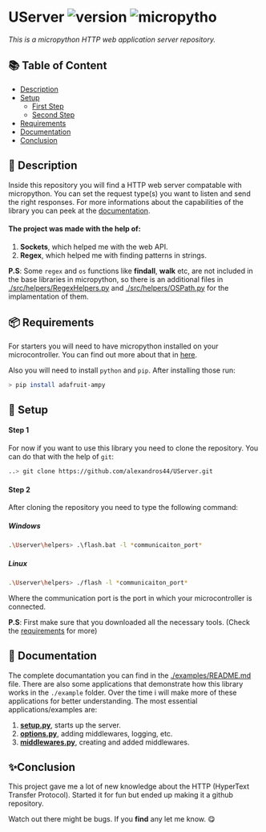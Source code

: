 # UServer ![version](https://img.shields.io/badge/version-1.0.0-brightengreen) ![micropytho](https://img.shields.io/badge/micropython-blue)

*This is a micropython HTTP web application server repository.*

## 📚 Table of Content

- [Description](#-description)
- [Setup](#-setup)
    - [First Step](#step-1)
    - [Second Step](#step-2)
- [Requirements](#-requirements)
- [Documentation](#-documentation)
- [Conclusion](#-conclusion)
 
## 🎯 Description

Inside this repository you will find a HTTP web server compatable with micropython. You can set the request type(s) you want to listen and send the right responses. For more informations about the capabilities of the library you can peek at the [documentation](#-documentation).


#### The project was made with the help of:

1. **Sockets**, which helped me with the web API.
2. **Regex**, which helped me with finding patterns in strings. 

**P.S**: Some `regex` and `os` functions like **findall**, **walk** etc, are not included in the base libraries in micropython, so there is an additional files in [./src/helpers/RegexHelpers.py](https://github.com/alexandros44/UServer/blob/main/src/helpers/RegexHelpers.py) and [./src/helpers/OSPath.py](https://github.com/alexandros44/UServer/blob/main/src/helpers/OSPath.py) for the implamentation of them.
 
## 📦 Requirements

For starters you will need to have micropython installed on your microcontroller. You can find out more about that in [here](https://docs.micropython.org/en/latest/esp32/tutorial/intro.html).

Also you will need to install `python` and `pip`. After installing those run:
```bash
> pip install adafruit-ampy
```

## 🚀 Setup


#### Step 1

For now if you want to use this library you need to clone the repository. You can do that with the help of `git`:
```bash
..> git clone https://github.com/alexandros44/UServer.git
````

#### Step 2

After cloning the repository you need to type the following command:

##### Windows
```bash
.\Userver\helpers> .\flash.bat -l *communicaiton_port*
```

##### Linux
```bash
.\Userver\helpers> ./flash -l *communicaiton_port*
```

Where the communication port is the port in which your microcontroller is connected.

**P.S**: First make sure that you downloaded all the necessary tools. (Check the [requirements](#-requirements) for more)

## 📃 Documentation

The complete documantation you can find in the [./examples/README.md](https://github.com/alexandros44/UServer/blob/main/examples/README.md) file. There are also some applications that demonstrate how this library works in the `./example` folder. Over the time i will make more of these applications for better understanding. The most essential applications/examples are:

1. **[setup.py](https://github.com/alexandros44/UServer/blob/main/examples/setup.py)**, starts up the server.
2. **[options.py](https://github.com/alexandros44/UServer/blob/main/examples/options.py)**, adding middlewares, logging, etc.
3. **[middlewares.py](https://github.com/alexandros44/UServer/blob/main/examples/middlewares.py)**, creating and added middlewares.


## ✨Conclusion

This project gave me a lot of new knowledge about the HTTP (HyperText Transfer Protocol). Started it for fun but ended up making it a github repository.

Watch out there might be bugs. If you **find** any let me know. 😋
